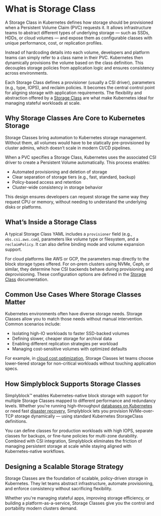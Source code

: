 # What is Storage Class

A Storage Class in Kubernetes defines how storage should be provisioned when a Persistent Volume Claim (PVC) requests it. It allows infrastructure teams to abstract different types of underlying storage — such as SSDs, HDDs, or cloud volumes — and expose them as configurable classes with unique performance, cost, or replication profiles.

Instead of hardcoding details into each volume, developers and platform teams can simply refer to a class name in their PVC. Kubernetes then dynamically provisions the volume based on the class definition. This decouples storage policies from application logic and ensures consistency across environments.

Each Storage Class defines a provisioner (usually a CSI driver), parameters (e.g., type, IOPS), and reclaim policies. It becomes the central control point for aligning storage with application requirements. The flexibility and abstraction offered by a [Storage Class](https://en.wikipedia.org/wiki/Kubernetes#Storage) are what make Kubernetes ideal for managing stateful workloads at scale.

## Why Storage Classes Are Core to Kubernetes Storage

Storage Classes bring automation to Kubernetes storage management. Without them, all volumes would have to be statically pre-provisioned by cluster admins, which doesn’t scale in modern CI/CD pipelines.

When a PVC specifies a Storage Class, Kubernetes uses the associated CSI driver to create a Persistent Volume automatically. This process enables:

- Automated provisioning and deletion of storage  
- Clear separation of storage tiers (e.g., fast, standard, backup)  
- Policy-based access and retention  
- Cluster-wide consistency in storage behavior

This design ensures developers can request storage the same way they request CPU or memory, without needing to understand the underlying disks or platforms.

## What’s Inside a Storage Class

A typical Storage Class YAML includes a `provisioner` field (e.g., `ebs.csi.aws.com`), parameters like volume type or filesystem, and a `reclaimPolicy`. It can also define binding mode and volume expansion support.

For cloud platforms like AWS or GCP, the parameters map directly to the block storage types offered. For on-prem clusters using NVMe, Ceph, or similar, they determine how CSI backends behave during provisioning and deprovisioning. These configuration options are defined in the [Storage Class](https://kubernetes.io/docs/concepts/storage/storage-classes/) documentation.

## Common Use Cases Where Storage Classes Matter

Kubernetes environments often have diverse storage needs. Storage Classes allow you to match those needs without manual intervention. Common scenarios include:

- Isolating high-IO workloads to faster SSD-backed volumes  
- Defining slower, cheaper storage for archival data  
- Enabling different replication strategies per workload  
- Managing cost-sensitive volumes with optimized defaults  

For example, in [cloud cost optimization](https://www.simplyblock.io/use-cases/optimizing-kubernetes-costs/), Storage Classes let teams choose lower-tiered storage for non-critical workloads without touching application specs.

## How Simplyblock Supports Storage Classes

Simplyblock™ enables Kubernetes-native block storage with support for multiple Storage Classes mapped to different performance and redundancy levels. Whether you're running high-throughput [databases on Kubernetes](https://www.simplyblock.io/use-cases/database-on-kubernetes/) or need fast [disaster recovery](https://www.simplyblock.io/use-cases/fast-backups-and-disaster-recovery/), Simplyblock lets you provision NVMe-over-TCP storage dynamically — using standard Kubernetes StorageClass definitions.

You can define classes for production workloads with high IOPS, separate classes for backups, or fine-tune policies for multi-zone durability. Combined with CSI integration, Simplyblock eliminates the friction of managing persistent storage at scale while staying aligned with Kubernetes-native workflows.

## Designing a Scalable Storage Strategy

Storage Classes are the foundation of scalable, policy-driven storage in Kubernetes. They let teams abstract infrastructure, automate provisioning, and enforce consistency without sacrificing flexibility.

Whether you're managing stateful apps, improving storage efficiency, or building a platform-as-a-service, Storage Classes give you the control and portability modern clusters demand.
